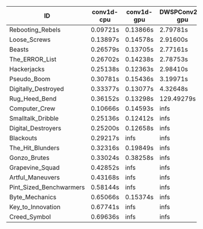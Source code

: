 |ID|conv1d-cpu|conv1d-gpu|DWSPConv2D-gpu|gemm-gpu|avg|
|-|-|-|-|-|-|
|Rebooting_Rebels|0.09721s|0.13866s|2.79781s|1.65962s|1.17333s|
|Loose_Screws|0.13897s|0.14578s|2.91600s|1.74383s|1.23614s|
|Beasts|0.26579s|0.13705s|2.77161s|1.84534s|1.25495s|
|The_ERROR_List|0.26702s|0.14238s|2.78753s|1.86572s|1.26566s|
|Hackerjacks|0.25138s|0.12363s|2.98410s|1.86324s|1.30559s|
|Pseudo_Boom|0.30781s|0.15436s|3.19971s|1.91309s|1.39374s|
|Digitally_Destroyed|0.33377s|0.13077s|4.32648s|2.38203s|1.79326s|
|Rug_Heed_Bend|0.36152s|0.13298s|129.49279s|4.34567s|33.58324s|
|Computer_Crew|0.10666s|0.14593s|infs|4.35983s|infs|
|Smalltalk_Dribble|0.25136s|0.12412s|infs|1.86553s|infs|
|Digital_Destroyers|0.25200s|0.12658s|infs|1.85523s|infs|
|Blackouts|0.29217s|infs|infs|1.69589s|infs|
|The_Hit_Blunders|0.32316s|0.19849s|infs|1.87074s|infs|
|Gonzo_Brutes|0.33024s|0.38258s|infs|4.34125s|infs|
|Grapevine_Squad|0.42852s|infs|infs|4.43301s|infs|
|Artful_Maneuvers|0.43168s|infs|infs|4.43321s|infs|
|Pint_Sized_Benchwarmers|0.58144s|infs|infs|4.38826s|infs|
|Byte_Mechanics|0.65066s|0.15374s|infs|4.35454s|infs|
|Key_to_Innovation|0.67741s|infs|infs|4.38676s|infs|
|Creed_Symbol|0.69636s|infs|infs|4.40901s|infs|
